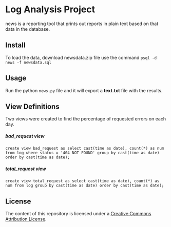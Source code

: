 # Log Analysis Project
news is a reporting tool that prints out reports in plain text based on that data in the database.

## Install
To load the data, download newsdata.zip file use the command `psql -d news -f newsdata.sql`

## Usage
Run the python `news.py` file and it will export a **text.txt** file with the results.

## View Definitions
Two views were created to find the percentage of requested errors on each day.

##### bad_request view
`create view bad_request as select cast(time as date), count(*) as num
    from log
    where status = '404 NOT FOUND'
    group by cast(time as date)
    order by cast(time as date);`

##### total_request view
`create view total_request as select cast(time as date), count(*) as num
    from log
    group by cast(time as date)
    order by cast(time as date);`

## License

The content of this repository is licensed under a [Creative Commons Attribution License](https://creativecommons.org/licenses/by/4.0/).